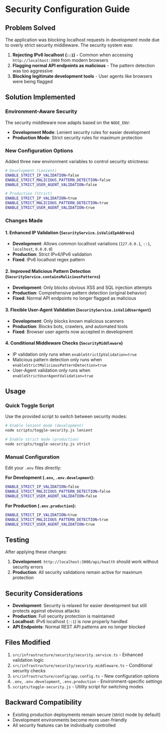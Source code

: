 # Security Configuration Guide

## Problem Solved

The application was blocking localhost requests in development mode due to overly strict security middleware. The security system was:

1. **Rejecting IPv6 localhost (`::1`)** - Common when accessing `http://localhost:3000` from modern browsers
2. **Flagging normal API endpoints as malicious** - The pattern detection was too aggressive
3. **Blocking legitimate development tools** - User agents like browsers were being flagged

## Solution Implemented

### Environment-Aware Security

The security middleware now adapts based on the `NODE_ENV`:

- **Development Mode**: Lenient security rules for easier development
- **Production Mode**: Strict security rules for maximum protection

### New Configuration Options

Added three new environment variables to control security strictness:

```bash
# Development (Lenient)
ENABLE_STRICT_IP_VALIDATION=false
ENABLE_STRICT_MALICIOUS_PATTERN_DETECTION=false
ENABLE_STRICT_USER_AGENT_VALIDATION=false

# Production (Strict)
ENABLE_STRICT_IP_VALIDATION=true
ENABLE_STRICT_MALICIOUS_PATTERN_DETECTION=true
ENABLE_STRICT_USER_AGENT_VALIDATION=true
```

### Changes Made

#### 1. Enhanced IP Validation (`SecurityService.isValidIpAddress`)
- **Development**: Allows common localhost variations (`127.0.0.1`, `::1`, `localhost`, `0.0.0.0`)
- **Production**: Strict IPv4/IPv6 validation
- **Fixed**: IPv6 localhost regex pattern

#### 2. Improved Malicious Pattern Detection (`SecurityService.containsMaliciousPatterns`)
- **Development**: Only blocks obvious XSS and SQL injection attempts
- **Production**: Comprehensive pattern detection (original behavior)
- **Fixed**: Normal API endpoints no longer flagged as malicious

#### 3. Flexible User-Agent Validation (`SecurityService.isValidUserAgent`)
- **Development**: Only blocks known malicious scanners
- **Production**: Blocks bots, crawlers, and automated tools
- **Fixed**: Browser user agents now accepted in development

#### 4. Conditional Middleware Checks (`SecurityMiddleware`)
- IP validation only runs when `enableStrictIpValidation=true`
- Malicious pattern detection only runs when `enableStrictMaliciousPatternDetection=true`
- User-Agent validation only runs when `enableStrictUserAgentValidation=true`

## Usage

### Quick Toggle Script

Use the provided script to switch between security modes:

```bash
# Enable lenient mode (development)
node scripts/toggle-security.js lenient

# Enable strict mode (production)
node scripts/toggle-security.js strict
```

### Manual Configuration

Edit your `.env` files directly:

**For Development (`.env`, `.env.development`):**
```bash
ENABLE_STRICT_IP_VALIDATION=false
ENABLE_STRICT_MALICIOUS_PATTERN_DETECTION=false
ENABLE_STRICT_USER_AGENT_VALIDATION=false
```

**For Production (`.env.production`):**
```bash
ENABLE_STRICT_IP_VALIDATION=true
ENABLE_STRICT_MALICIOUS_PATTERN_DETECTION=true
ENABLE_STRICT_USER_AGENT_VALIDATION=true
```

## Testing

After applying these changes:

1. **Development**: `http://localhost:3000/api/health` should work without security errors
2. **Production**: All security validations remain active for maximum protection

## Security Considerations

- **Development**: Security is relaxed for easier development but still protects against obvious attacks
- **Production**: Full security protection is maintained
- **Localhost**: IPv6 localhost (`::1`) is now properly handled
- **API Endpoints**: Normal REST API patterns are no longer blocked

## Files Modified

1. `src/infrastructure/security/security.service.ts` - Enhanced validation logic
2. `src/infrastructure/security/security.middleware.ts` - Conditional security checks
3. `src/infrastructure/config/app.config.ts` - New configuration options
4. `.env`, `.env.development`, `.env.production` - Environment-specific settings
5. `scripts/toggle-security.js` - Utility script for switching modes

## Backward Compatibility

- Existing production deployments remain secure (strict mode by default)
- Development environments become more user-friendly
- All security features can be individually controlled